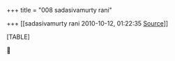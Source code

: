 +++
title = "008 sadasivamurty rani"

+++
[[sadasivamurty rani	2010-10-12, 01:22:35 [Source](https://groups.google.com/g/bvparishat/c/0H3OqQY4OQE)]]



[TABLE]



